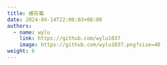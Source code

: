 ```yaml
---
title: 缓存篇
date: 2024-04-14T22:00:03+08:00
authors:
  - name: wylu
    link: https://github.com/wylu1037
    image: https://github.com/wylu1037.png?size=40
weight: 6
---
```

